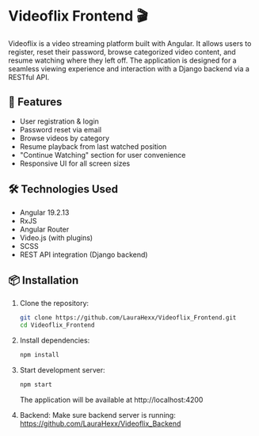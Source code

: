# Videoflix Frontend 🎬

Videoflix is a video streaming platform built with Angular. It allows users to register, reset their password, browse categorized video content, and resume watching where they left off. The application is designed for a seamless viewing experience and interaction with a Django backend via a RESTful API.

## 🚀 Features

- User registration & login
- Password reset via email
- Browse videos by category
- Resume playback from last watched position
- "Continue Watching" section for user convenience
- Responsive UI for all screen sizes

## 🛠️ Technologies Used

- Angular 19.2.13
- RxJS
- Angular Router
- Video.js (with plugins)
- SCSS
- REST API integration (Django backend)

## 📦 Installation

1. Clone the repository:

   ```bash
   git clone https://github.com/LauraHexx/Videoflix_Frontend.git
   cd Videoflix_Frontend

   ```

2. Install dependencies:

   ```bash
   npm install

   ```

3. Start development server:

   ```bash
   npm start
   ```

   The application will be available at http://localhost:4200

4. Backend:
   Make sure backend server is running:
   https://github.com/LauraHexx/Videoflix_Backend
